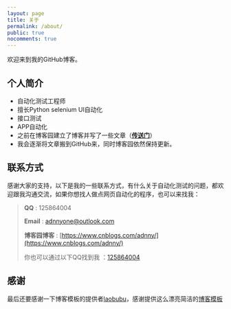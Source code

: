 ```yaml
---
layout: page
title: 关于
permalink: /about/
public: true
nocomments: true
---
```


欢迎来到我的GitHub博客。

## 个人简介

- 自动化测试工程师
- 擅长Python selenium UI自动化
- 接口测试
- APP自动化
- 之前在博客园建立了博客并写了一些文章（**[传送门](https://www.cnblogs.com/adnny/)**）
- 我会逐渐将文章搬到GitHub来，同时博客园依然保持更新。

## 联系方式

感谢大家的支持，以下是我的一些联系方式，有什么关于自动化测试的问题，都欢迎跟我沟通交流，如果你想找人做点网页自动化的程序，也可以来找我：

> **QQ** : 125864004
>
> **Email** : adnnyone@outlook.com
>
> **博客园博客** : [https://www.cnblogs.com/adnny/](https://www.cnblogs.com/adnny/)
>
> 你也可以通过以下QQ找到我 ：[125864004](http://wpa.qq.com/msgrd?v=3&uin=125864004&site=qq&menu=yes)

## 感谢

最后还要感谢一下博客模板的提供者[laobubu](http://laobubu.net)，感谢提供这么漂亮简洁的[博客模板](https://github.com/laobubu/jekyll-theme-EasyBook)
